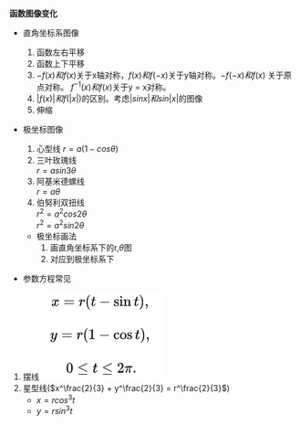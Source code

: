 **函数图像变化** 
- 直角坐标系图像 
  1. 函数左右平移
  2. 函数上下平移
  3. $-f(x) 和 f(x)$关于x轴对称，$f(x)和f(-x)$关于y轴对称。$-f(-x) 和 f(x)$ 关于原点对称。 $f^{-1}(x) 和 f(x)$关于y = x对称。 
  4. $|f(x)| 和 f(|x|)$的区别。考虑$|sinx| 和 sin|x|$的图像
  5. 伸缩

- 极坐标图像  
  1. 心型线 
  $r = a(1-cos\theta)$
  2. 三叶玫瑰线  
  $r = asin3\theta$
  3. 阿基米德螺线  
  $r = a\theta$
  4. 伯努利双扭线  
  $r^2 = a^2cos2\theta$  
  $r^2 = a^2sin2\theta$
  - 极坐标画法  
    1.  画直角坐标系下的r,$\theta$图
    2.  对应到极坐标系下


- 参数方程常见  

1. 摆线
![](../../picture/摆线.png)
2. 星型线($x^\frac{2}{3} + y^\frac{2}{3} = r^\frac{2}{3}$)  
    - $x = rcos^3t$
    - $y = rsin^3t$